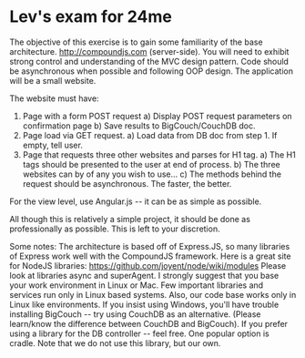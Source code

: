 Lev's exam for 24me 
===================
The objective of this exercise is to gain some familiarity of the base architecture. http://compoundjs.com (server-side). You will need to exhibit strong control and understanding of the MVC design pattern. Code should be asynchronous when possible and following OOP design. The application will be a small website.

The website must have:
1) Page with a form POST request
	a) Display POST request parameters on confirmation page
	b) Save results to BigCouch/CouchDB doc.
2) Page load via GET request.
	a) Load data from DB doc from step 1. If empty, tell user.
3) Page that requests three other websites and parses for H1 tag.
	a) The H1 tags should be presented to the user at end of process.
	b) The three websites can by of any you wish to use…
	c) The methods behind the request should be asynchronous. The faster, the better.

For the view level, use Angular.js -- it can be as simple as possible.

All though this is relatively a simple project, it should be done as professionally as possible. This is left to your discretion.

Some notes: 
The architecture is based off of Express.JS, so many libraries of Express work well with the CompoundJS framework. 
Here is a great site for NodeJS libraries: https://github.com/joyent/node/wiki/modules
Please look at libraries async and superAgent.
I strongly suggest that you base your work environment in Linux or Mac. Few important libraries and services run only in Linux based systems. Also, our code base works only in Linux like environments.
If you insist using Windows, you'll have trouble installing BigCouch -- try using CouchDB as an alternative. (Please learn/know the difference between CouchDB and BigCouch).
If you prefer using a library for the DB controller -- feel free. One popular option is cradle. Note that we do not use this library, but our own.
